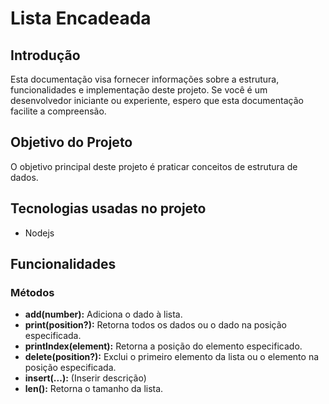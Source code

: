 # Lista Encadeada

## Introdução

Esta documentação visa fornecer informações sobre a estrutura, funcionalidades e implementação deste projeto. Se você é um desenvolvedor iniciante ou experiente, espero que esta documentação facilite a compreensão.

## Objetivo do Projeto

O objetivo principal deste projeto é praticar conceitos de estrutura de dados.

## Tecnologias usadas no projeto

- Nodejs

## Funcionalidades

### Métodos

- **add(number):** Adiciona o dado à lista.
- **print(position?):** Retorna todos os dados ou o dado na posição especificada.
- **printIndex(element):** Retorna a posição do elemento especificado.
- **delete(position?):** Exclui o primeiro elemento da lista ou o elemento na posição especificada.
- **insert(...):** (Inserir descrição)
- **len():** Retorna o tamanho da lista.
